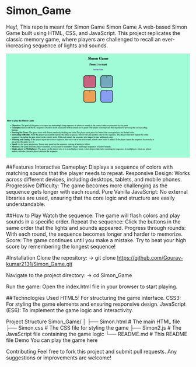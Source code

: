 # Simon_Game
Hey!, This repo is meant for Simon Game
Simon Game
A web-based Simon Game built using HTML, CSS, and JavaScript. This project replicates the classic memory game, where players are challenged to recall an ever-increasing sequence of lights and sounds.

<!-- https://github.com/Gourav-kumar2131/Simon_Game/blob/main/sounds/UI_Sample.png -->
![Simon Game HomePage](sounds/UI_Sample.png)

##Features
Interactive Gameplay: Displays a sequence of colors with matching sounds that the player needs to repeat.
Responsive Design: Works across different devices, including desktops, tablets, and mobile phones.
Progressive Difficulty: The game becomes more challenging as the sequence gets longer with each round.
Pure Vanilla JavaScript: No external libraries are used, ensuring that the core logic and structure are easily understandable.

##How to Play
Watch the sequence: The game will flash colors and play sounds in a specific order.
Repeat the sequence: Click the buttons in the same order that the lights and sounds appeared.
Progress through rounds: With each round, the sequence becomes longer and harder to memorize.
Score: The game continues until you make a mistake. Try to beat your high score by remembering the longest sequence!

#Installation
Clone the repository:
-> git clone https://github.com/Gourav-kumar2131/Simon_Game.git

Navigate to the project directory:
-> cd Simon_Game

Run the game: Open the index.html file in your browser to start playing.

##Technologies Used
HTML5: For structuring the game interface.
CSS3: For styling the game elements and ensuring responsive design.
JavaScript (ES6): To implement the game logic and interactivity.

Project Structure
Simon_Game/
│
├── Simon.html         # The main HTML file
├── Simon.css         # The CSS file for styling the game
├── Simon2.js          # The JavaScript file containing the game logic
└── README.md          # This README file
Demo
You can play the game here <!-- If you host the game, replace this with the link -->

Contributing
Feel free to fork this project and submit pull requests. Any suggestions or improvements are welcome!